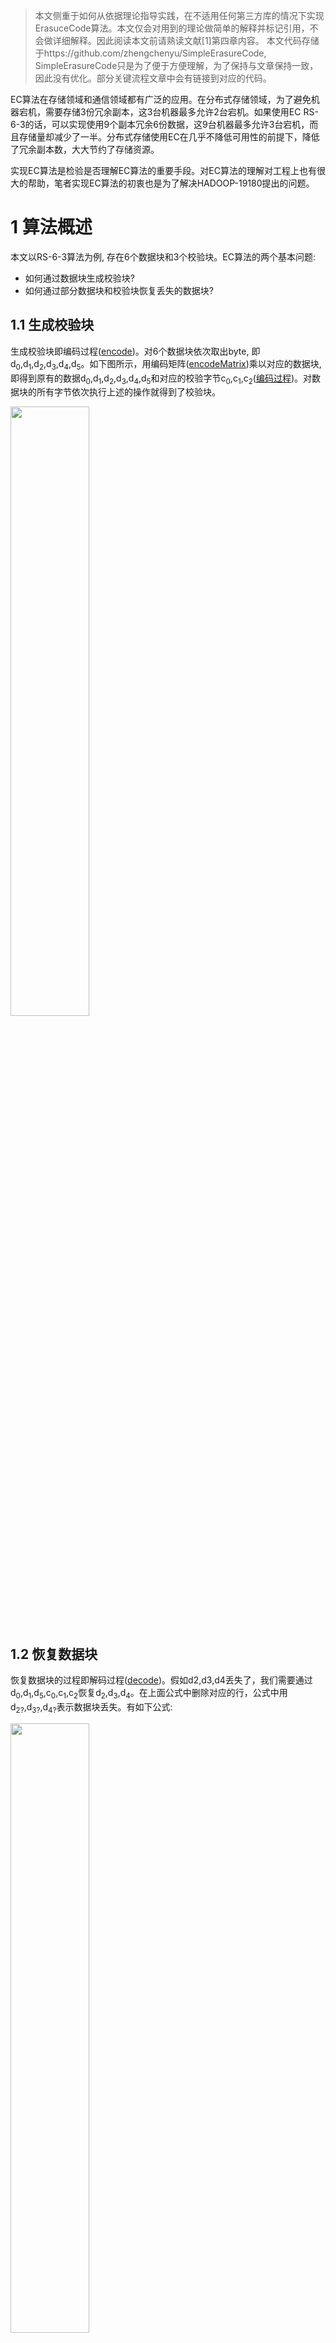
> 本文侧重于如何从依据理论指导实践，在不适用任何第三方库的情况下实现ErasuceCode算法。本文仅会对用到的理论做简单的解释并标记引用，不会做详细解释。因此阅读本文前请熟读文献[1]第四章内容。
> 本文代码存储于https://github.com/zhengchenyu/SimpleErasureCode, SimpleErasureCode只是为了便于方便理解，为了保持与文章保持一致，因此没有优化。部分关键流程文章中会有链接到对应的代码。

EC算法在存储领域和通信领域都有广泛的应用。在分布式存储领域，为了避免机器宕机，需要存储3份冗余副本，这3台机器最多允许2台宕机。如果使用EC RS-6-3的话，可以实现使用9个副本冗余6份数据，这9台机器最多允许3台宕机，而且存储量却减少了一半。分布式存储使用EC在几乎不降低可用性的前提下，降低了冗余副本数，大大节约了存储资源。

实现EC算法是检验是否理解EC算法的重要手段。对EC算法的理解对工程上也有很大的帮助，笔者实现EC算法的初衷也是为了解决HADOOP-19180提出的问题。

# 1 算法概述

本文以RS-6-3算法为例, 存在6个数据块和3个校验块。EC算法的两个基本问题:

* 如何通过数据块生成校验块?
* 如何通过部分数据块和校验块恢复丢失的数据块?

## 1.1 生成校验块
生成校验块即编码过程([encode](https://github.com/zhengchenyu/SimpleErasureCode/blob/24be76083a0c3172f1d2fe7af8e1ad972935657f/src/main/java/zcy/ec/coder/ErasureCoder.java#L29))。对6个数据块依次取出byte, 即d<sub>0</sub>,d<sub>1</sub>,d<sub>2</sub>,d<sub>3</sub>,d<sub>4</sub>,d<sub>5</sub>。如下图所示，用编码矩阵([encodeMatrix](https://github.com/zhengchenyu/SimpleErasureCode/blob/24be76083a0c3172f1d2fe7af8e1ad972935657f/src/main/java/zcy/ec/coder/ErasureCoder.java#L14C24-L14C36))乘以对应的数据块,即得到原有的数据d<sub>0</sub>,d<sub>1</sub>,d<sub>2</sub>,d<sub>3</sub>,d<sub>4</sub>,d<sub>5</sub>和对应的校验字节c<sub>0</sub>,c<sub>1</sub>,c<sub>2</sub>([编码过程](https://github.com/zhengchenyu/SimpleErasureCode/blob/24be76083a0c3172f1d2fe7af8e1ad972935657f/src/main/java/zcy/ec/coder/ErasureCoder.java#L50))。对数据块的所有字节依次执行上述的操作就得到了校验块。

<img src="/images/ec/ec编码矩阵.png" width=50% height=50% text-align=center/>

## 1.2 恢复数据块
恢复数据块的过程即解码过程([decode](https://github.com/zhengchenyu/SimpleErasureCode/blob/24be76083a0c3172f1d2fe7af8e1ad972935657f/src/main/java/zcy/ec/coder/ErasureCoder.java#L65))。假如d2,d3,d4丢失了，我们需要通过d<sub>0</sub>,d<sub>1</sub>,d<sub>5</sub>,c<sub>0</sub>,c<sub>1</sub>,c<sub>2</sub>恢复d<sub>2</sub>,d<sub>3</sub>,d<sub>4</sub>。在上面公式中删除对应的行，公式中用d<sub>2?</sub>,d<sub>3?</sub>,d<sub>4?</sub>表示数据块丢失。有如下公式:

<img src="/images/ec/ec解码过程1.png" width=50% height=50% text-align=center/>

对上面的公式两侧都乘以裁剪后的矩阵的逆矩阵，这个逆矩阵即解码矩阵([decodeMatrix](https://github.com/zhengchenyu/SimpleErasureCode/blob/24be76083a0c3172f1d2fe7af8e1ad972935657f/src/main/java/zcy/ec/coder/ErasureCoder.java#L117C18-L117C30))。可以得到如下的公式:

<img src="/images/ec/ec解码过程2.png" width=50% height=50% text-align=center/>

得到解码矩阵后其实计算过程与编码类似，只是输入为为d<sub>0</sub>,d<sub>1</sub>,d<sub>5</sub>,c<sub>0</sub>,c<sub>1</sub>,c<sub>2</sub>，输出为d<sub>0</sub>,d<sub>1</sub>,d<sub>2</sub>,d<sub>3</sub>,d<sub>4</sub>,d<sub>5</sub>。
# 2 关于矩阵
上一章节已经介绍了EC编解码的基本过程，但工程实现上让然会有一些问题需要解决。这一小节主要介绍一下关于矩阵方面的问题。
## 2.1 如何选择矩阵
根据第一小节的分析，编码矩阵是一个9 \* 6的矩阵。而解码矩阵是在编码矩阵的基础上删除任意三行，然后再求逆的。因此我们定义编码矩阵的时候要保证，对于这个9 \* 6的编码矩阵，任意删除三行得到的6 \* 6的矩阵是一个可逆矩阵。
为了便于计算，编码矩阵的上半部分使用的是6 \* 6 的单位矩阵，单位矩阵是可逆的，是满足条件的。接下来就是给下半部分的3 \* 6的找到合理的矩阵。本文使用的是范德蒙矩阵。

<img src="/images/ec/ec范德蒙矩阵.png" width=50% height=50% text-align=center/>

> 由于MathType不支持新版Mac, 而且markdown经常因为调整不好乱码，这里的共识还是贴图吧...

如下为范德蒙矩阵的行列式:

<img src="/images/ec/ec范德蒙矩阵行列式.png" width=50% height=50% text-align=center/>

只要ai各不相等且不为0，则范德蒙矩阵一定可逆，意味着任意挑出3行向量，一定是线性无关的。那我们就挑出前三行，令a<sub>1</sub>=1,a<sub>2</sub>=2,a<sub>3</sub>=3，便可以得到如下编码矩阵:

<img src="/images/ec/ec真实编码矩阵.png" width=50% height=50% text-align=center/>

前面已经说明了前6行向量是互为线性无关，后3行向量也是互为线性无关的。如果在前6行中选取n行，在后三行中去6-n行，那么这6行向量还是线性无关的吗？假设n为5，由于后三行的没有元素为0，因此肯定是缺一个维度来保证线性相关。如果n为4和3也是同样的道理。因此这个9 \* 6的矩阵随意挑出6行组成的6 \* 6阶矩阵一定是可逆的。

## 2.2 高斯消元求逆

本文使用了容易理解的高斯消元法求逆([inverse](https://github.com/zhengchenyu/SimpleErasureCode/blob/24be76083a0c3172f1d2fe7af8e1ad972935657f/src/main/java/zcy/ec/coder/math/Matrix.java#L73))。假设当前6 \* 6矩阵为A,  在右侧再拼接6 \* 6的单位矩阵E，得到矩阵[A | E]。如果使用A<sup>-1</sup>乘以这个矩阵，会得到[E|A<sup>-1</sup>]。这样我们只需将A矩阵转化为单元矩阵，E矩阵自然就变成了A<sup>-1</sup>。([高斯消元求逆](https://github.com/zhengchenyu/SimpleErasureCode/blob/24be76083a0c3172f1d2fe7af8e1ad972935657f/src/main/java/zcy/ec/coder/math/Matrix.java#L73C24-L73C31))
对每一行行依次执行如下的过程:

* (1) 对第i行, 找到第i行第i列的值。([Step1](https://github.com/zhengchenyu/SimpleErasureCode/blob/24be76083a0c3172f1d2fe7af8e1ad972935657f/src/main/java/zcy/ec/coder/math/Matrix.java#L120))
* (2) 然后计算该值的乘法逆元。然后让该行的每个元素均乘以这个乘法逆元。([Step2](https://github.com/zhengchenyu/SimpleErasureCode/blob/24be76083a0c3172f1d2fe7af8e1ad972935657f/src/main/java/zcy/ec/coder/math/Matrix.java#L126))
* (3) 对其他行j，使用第i行经过线性变换将地地j行第i列的值消为0。

经过这三步变换为，对于第i列，有且只有地i行的数据为1，其他均为0。对每一行均执行如下操作，左侧变得到了单位矩阵，右侧的结果也即A<sup>-1</sup>。

> 对于有理数域中，乘以乘法逆元即除法，加上加法逆元即减法。这样描述对伽罗华域中的数学运算的描述更准确。

对于第0行计算的过程如下，其他行同理。

<img src="/images/ec/ec高斯消元处理第0行.png" width=50% height=50% text-align=center/>

还有一种特殊的情况，譬如上述矩阵如果处理第2行。第2行和第2列的元素值为0，0是没有乘法逆元的。所以这时候就需要找到第2行下面的行中第2列不为0的情况，把该行加到第2行上，这样可以保证算法可运行([setup for step1](https://github.com/zhengchenyu/SimpleErasureCode/blob/24be76083a0c3172f1d2fe7af8e1ad972935657f/src/main/java/zcy/ec/coder/math/Matrix.java#L105))。其实移位可能更高效，但是为了便于理解，采用这样的方式。

# 3 伽罗华域

矩阵运算还存在一个问题，数据都是byte存储的，是一个0-255的数值。经过有理数运算后，数值是很容易越界的。因此我们需要一套新的计算体系同时满足以下两个条件:

* 该算法体系的值和计算得到的值只能是在有限的集合范围内，即不越界。
* 可以通过有限的运算恢复得到原有值，即可解码。

这就需要使用伽罗华有限域。伽罗华有限域可以保证任何计算得到的结果均在有限集合内，这满足了不越界的要求。另外伽罗华有限域的运算都有对应的逆运算。譬如对a，如果a乘以b，再乘以b的加法逆元，结果仍然是a。这满足了可解码的要求。

这里为了便于理解先简单的介绍GF(7)，然后再解释实际使用的GF(2<sup>8</sup>)。

> 本章并没有详细的证明。譬如将7扩张到无穷大的质数的时候，如何证明相应的定理为什么成立。事实上笔者也不知道，参考文献上也没有严谨的证明。也只是简单的说明了合数不能作为模数。但对于工程上有限的集合内，很容易通过穷举法来证明算法的可行性。

## 3.1  GF(7)

首先给出如下定义:

* 加法逆元: 给定x，如果存在x'，使得x+x'=x'+x=0，则称x'是x的加法逆元。
* 乘法逆元: 给定x，如果存在x'，使得x \* x'=x' \* x=e，则称x'为x的乘法逆元。其中e为该群的单位元。对于GF(7)，e为1。

我们定义一种新的运算，即模7运算。对于加法和乘法运算，我们会将结果然后模7。譬如, 8 + 3 = 11 mod 7 = 4。8 \* 3 = 24 mod  7 = 3。
对于加法逆元和乘法逆元，根据定义我们可以穷举加法和乘法计算，根据结果得到对应的逆元。譬如, 4 + 3 = 7 mod 7 = 0，我们就说4和3互为加法逆元。2 \* 4 = 8 mod 7 = 1，我们就说2和4互为乘法逆元。
下表穷举了GF7的所有加法和乘法运算，根据码表也得到了GF(7)下所有元素对应的加法逆元和乘法逆元。

<img src="/images/ec/ecgf7table.png" width=50% height=50% text-align=center/>

来看下是否满足我们的要求，不越界在定义上就满足了。可解码的特点，我们随机指定数组假设为5，用5乘以3在乘以3的乘法逆元5, 得到的值为5 \* 3 \* 5 = 75 mod 1 = 5。事实上根据乘法交换律很容易证明这个。对于加法逆元的解码同理。

## 3.2 GF(2<sup>8</sup>)
### 3.2.1 基本原理
实际的数字存储的值是0-255, 那么是否意味着我们可以直接使用GF(256)呢? 答案是不可以的。因为256是合数，譬如16 \* 16 = 256 mod 256 = 0，那么16就不存在乘法逆元，也就难以进行边界吗。
因此需要引入多项式的运算，且要求同指数幂下遵循GF(2)。模数为不可约多项式。对于不可约多项式a, 无法找到两个不为1的多项式b和c使得b \* c = a。可以使用穷举法得到每个多项式的加法逆元和乘法逆元。事实上只要集合内的每个元素都有1对1对应的乘法逆元，就可以满足我们的要求。文献1的表4.6也通过穷举证明了GF(2<sup>3</sup>)的有效性。
多项式的计算与对byte的编码有什么关系呢？由于多项式的同指数幂是GF(2)，也就意味着对于多项式a<sub>0</sub> + a<sub>1</sub>x + a<sub>2</sub>x<sup>2</sup> + a<sub>3</sub>x<sup>3</sup> + a<sub>4</sub>x<sup>4</sup> + a<sub>5</sub>x<sup>5</sup>  +  a<sub>6</sub>x<sup>6</sup> +  a<sub>7</sub>x<sup>7</sup> ，a<sub>i</sub> 为0和1。如果a<sub>0</sub>为第0位，a<sub>1</sub>为第1位，依次类推，这组系数就是一个byte。这样就把要存储的byte与多项式运算结合了。

### 3.2.2 计算
本章主要介绍如何计算GF(2<sup>8</sup>)。对于加法和乘法，我们直接使用多项式运算。对于加法逆元和乘法逆元，我们穷举加法和乘法运算，然后通过码表来得到加法和乘法逆元。
本文的算法的不可约多项式为x<sup>8</sup> + x<sup>4</sup>+ x<sup>3</sup> + 1。
f(x) = x<sup>6</sup> + x<sup>4</sup>+ x<sup>2</sup> + x + 1, g(x) =  x<sup>7</sup> + x + 1
对于加法, 指数幂执行GF(2)运算，G(2)运算实际上就是异或。得到f(x)+g(x)= x<sup>7</sup> + x<sup>6</sup>  +x<sup>4</sup>+ x<sup>2</sup> + 1。实际可以理解为f(x)对应的二进制0b01010111与g(x)对应的二进制0b10000011进行按位的异或计算。([GF(2<sup>8</sup>)](https://github.com/zhengchenyu/SimpleErasureCode/blob/24be76083a0c3172f1d2fe7af8e1ad972935657f/src/main/java/zcy/ec/coder/operator/GaloisFieldComputation.java#L101))
对于乘法, 先考虑h(x) = a<sub>0</sub> + a<sub>1</sub>x + a<sub>2</sub>x<sup>2</sup> + a<sub>3</sub>x<sup>3</sup> + a<sub>4</sub>x<sup>4</sup> + a<sub>5</sub>x<sup>5</sup>  +  a<sub>6</sub>x<sup>6</sup> +  a<sub>7</sub>x<sup>7</sup>, 计算 h(x) \* x = (a<sub>0</sub>x + a<sub>1</sub>x<sup>2</sup> + a<sub>2</sub>x<sup>3</sup> + a<sub>3</sub>x<sup>4</sup> + a<sub>4</sub>x<sup>5</sup> + a<sub>5</sub>x<sup>6</sup>  +  a<sub>6</sub>x<sup>7</sup> +  a<sub>7</sub>x<sup>8</sup> ) mod (x<sup>8</sup> + x<sup>4</sup>+ x<sup>3</sup> + x + 1)。存在两种情况
* (1) a<sub>7</sub> 等于 0  
那么该式已经不可约，因此h(x) \* x= a<sub>0</sub>x + a<sub>1</sub>x<sup>2</sup> + a<sub>2</sub>x<sup>3</sup> + a<sub>3</sub>x<sup>4</sup> + a<sub>4</sub>x<sup>5</sup> + a<sub>5</sub>x<sup>6</sup>  +  a<sub>6</sub>x<sup>7</sup>。也就意味着[a<sub>7</sub>a<sub>6</sub>a<sub>5</sub>a<sub>4</sub>a<sub>3</sub>a<sub>2</sub>a<sub>1</sub>a<sub>0</sub>] \* [00000010] = [a<sub>6</sub>a<sub>5</sub>a<sub>4</sub>a<sub>3</sub>a<sub>2</sub>a<sub>1</sub>a<sub>0</sub>0]，即向左移动一位。([a<sub>7</sub> 等于 0](https://github.com/zhengchenyu/SimpleErasureCode/blob/24be76083a0c3172f1d2fe7af8e1ad972935657f/src/main/java/zcy/ec/coder/operator/GaloisFieldComputation.java#L85))
* (1) a<sub>7</sub> 不等于0
h(x) \* x = (a<sub>0</sub>x + a<sub>1</sub>x<sup>2</sup> + a<sub>2</sub>x<sup>3</sup> + a<sub>3</sub>x<sup>4</sup> + a<sub>4</sub>x<sup>5</sup> + a<sub>5</sub>x<sup>6</sup>  +  a<sub>6</sub>x<sup>7</sup>  + x<sup>8</sup>) mod (x<sup>8</sup> + x<sup>4</sup>+ x<sup>3</sup> +x+ 1) = a<sub>0</sub>x + a<sub>1</sub>x<sup>2</sup> + a<sub>2</sub>x<sup>3</sup> + a<sub>3</sub>x<sup>4</sup> + a<sub>4</sub>x<sup>5</sup> + a<sub>5</sub>x<sup>6</sup>  +  a<sub>6</sub>x<sup>7</sup>  + x<sup>8</sup> - x<sup>8</sup> -  x<sup>4</sup> -  x<sup>3</sup> -1 = 1 + (a<sub>0</sub>+1)x + a<sub>1</sub>x<sup>2</sup> + (a<sub>2</sub>+1)x<sup>3</sup> + (a<sub>3</sub>+1)x<sup>4</sup> + a<sub>4</sub>x<sup>5</sup> + a<sub>5</sub>x<sup>6</sup>  +  a<sub>6</sub>x<sup>7</sup>。以为意味着[a<sub>7</sub>a<sub>6</sub>a<sub>5</sub>a<sub>4</sub>a<sub>3</sub>a<sub>2</sub>a<sub>1</sub>a<sub>0</sub>] \* [00000010] = [a<sub>6</sub>a<sub>5</sub>a<sub>4</sub>a<sub>3</sub>a<sub>2</sub>a<sub>1</sub>a<sub>0</sub>0] ^ [00011011]。即左移一位后，在于不包含最高位系统的字节进行异或。([a<sub>7</sub> 不等于 0](https://github.com/zhengchenyu/SimpleErasureCode/blob/24be76083a0c3172f1d2fe7af8e1ad972935657f/src/main/java/zcy/ec/coder/operator/GaloisFieldComputation.java#L88))

> 这里减法为加法逆元，对于GF(2)，加法逆元就是自己。

f(x) \* g(x) = ((x<sup>6</sup> + x<sup>4</sup>+ x<sup>2</sup> + x + 1) \* ( x<sup>7</sup> + x + 1))。我们可以把他分解为一下三个运算之和。
* (1)  (x<sup>6</sup> + x<sup>4</sup>+ x<sup>2</sup> + x + 1) \* x<sup>7</sup>
* (2) (x<sup>6</sup> + x<sup>4</sup>+ x<sup>2</sup> + x + 1) \* x
* (3) (x<sup>6</sup> + x<sup>4</sup>+ x<sup>2</sup> + x + 1) \* 1
对于(2)在前面已经介绍了，对于(3)实质上不用计算。对于(1), 我们可以使用(2)的计算方法进行递归计算([fxxn](https://github.com/zhengchenyu/SimpleErasureCode/blob/24be76083a0c3172f1d2fe7af8e1ad972935657f/src/main/java/zcy/ec/coder/operator/GaloisFieldComputation.java#L73))。然后分别计算的三个值进行相加便得到了最终的结果([_mul](https://github.com/zhengchenyu/SimpleErasureCode/blob/24be76083a0c3172f1d2fe7af8e1ad972935657f/src/main/java/zcy/ec/coder/operator/GaloisFieldComputation.java#L63))。

至此，ErasureCode算法的所有问题都已经得到了解释。本文以自顶向下的方式描述了如何从理论到实践来实现ErasureCode算法。完整的代码见[SimpleErasureCode](https://github.com/zhengchenyu/SimpleErasureCode)。

参考文献:
* [1]William Stallings. 密码编码学与网络安全 原理与实践 第六版[M] 第四章
* [2]https://drmingdrmer.github.io/tech/distributed/2017/02/01/ec.html

